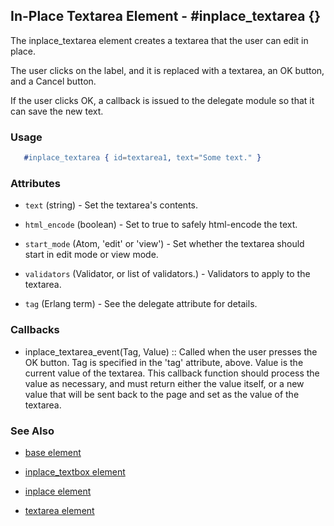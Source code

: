 
## In-Place Textarea Element - #inplace_textarea {}

  The inplace_textarea element creates a textarea that the user can edit in
  place.

  The user clicks on the label, and it is replaced with a textarea, an OK
  button, and a Cancel button. 

  If the user clicks OK, a callback is issued to the delegate module so that it
  can save the new text.

### Usage

```erlang
   #inplace_textarea { id=textarea1, text="Some text." }

```

### Attributes

   * `text` (string) - Set the textarea's contents.

   * `html_encode` (boolean) - Set to true to safely html-encode the text.

   * `start_mode` (Atom, 'edit' or 'view') - Set whether the textarea
      should start in edit mode or view mode.

   * `validators` (Validator, or list of validators.) - Validators to apply
      to the textarea.

   * `tag` (Erlang term) - See the delegate attribute for details.

### Callbacks

 *  inplace_textarea_event(Tag, Value) :: Called when the user presses the
      OK button. Tag is specified in the 'tag' attribute, above.  Value is the
      current value of the textarea. This callback function should process the
      value as necessary, and must return either the value itself, or a new value
      that will be sent back to the page and set as the value of the textarea.

### See Also 

 *  [base element](./element_base.md)

 *  [inplace_textbox element](./inplace_textbox.html)

 *  [inplace element](./inplace.html)

 *  [textarea element](./textarea.html)

 
